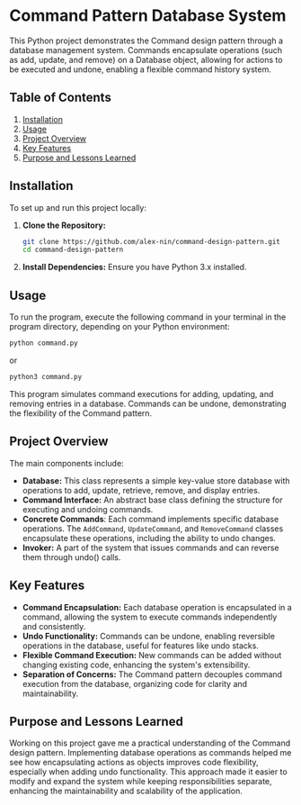 # Command Pattern Database System

This Python project demonstrates the Command design pattern through a database management system. Commands encapsulate operations (such as add, update, and remove) on a Database object, allowing for actions to be executed and undone, enabling a flexible command history system.

## Table of Contents
1. [Installation](#installation)
2. [Usage](#usage)
3. [Project Overview](#project-overview)
4. [Key Features](#key-features)
5. [Purpose and Lessons Learned](#purpose-and-lessons-learned)

## Installation

To set up and run this project locally:

1. **Clone the Repository:**
   ```bash
   git clone https://github.com/alex-nin/command-design-pattern.git
   cd command-design-pattern
   ```
2. **Install Dependencies:** Ensure you have Python 3.x installed.

## Usage

To run the program, execute the following command in your terminal in the program directory, depending on your Python environment:

```bash
python command.py
```
or
```bash
python3 command.py
```

This program simulates command executions for adding, updating, and removing entries in a database. Commands can be undone, demonstrating the flexibility of the Command pattern.

## Project Overview

The main components include:
- **Database:** This class represents a simple key-value store database with operations to add, update, retrieve, remove, and display entries.
- **Command Interface:** An abstract base class defining the structure for executing and undoing commands.
- **Concrete Commands**: Each command implements specific database operations. The `AddCommand`, `UpdateCommand`, and `RemoveCommand` classes encapsulate these operations, including the ability to undo changes.
- **Invoker:** A part of the system that issues commands and can reverse them through undo() calls.

## Key Features

- **Command Encapsulation:** Each database operation is encapsulated in a command, allowing the system to execute commands independently and consistently.
- **Undo Functionality:** Commands can be undone, enabling reversible operations in the database, useful for features like undo stacks.
- **Flexible Command Execution:** New commands can be added without changing existing code, enhancing the system's extensibility.
- **Separation of Concerns:** The Command pattern decouples command execution from the database, organizing code for clarity and maintainability.

## Purpose and Lessons Learned

Working on this project gave me a practical understanding of the Command design pattern. Implementing database operations as commands helped me see how encapsulating actions as objects improves code flexibility, especially when adding undo functionality. This approach made it easier to modify and expand the system while keeping responsibilities separate, enhancing the maintainability and scalability of the application.
